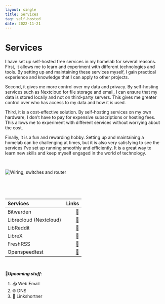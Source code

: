 ```yaml
---
layout: single
title: Services
tag: self-hosted
date: 2022-11-21
---
```


# Services

I have set up self-hosted free services in my homelab for several reasons. First, it allows me to learn and experiment with different technologies and tools. By setting up and maintaining these services myself, I gain practical experience and knowledge that I can apply to other projects.

Second, it gives me more control over my data and privacy. By self-hosting services such as Nextcloud for file storage and email, I can ensure that my data is stored locally and not on third-party servers. This gives me greater control over who has access to my data and how it is used.

Third, it is a cost-effective solution. By self-hosting services on my own hardware, I don't have to pay for expensive subscriptions or hosting fees. This allows me to experiment with different services without worrying about the cost.

Finally, it is a fun and rewarding hobby. Setting up and maintaining a homelab can be challenging at times, but it is also very satisfying to see the services I've set up running smoothly and efficiently. It is a great way to learn new skills and keep myself engaged in the world of technology.  

&nbsp;

![Wiring, switches and router](https://media1.giphy.com/media/SyV2qpZXupdxvm7sad/giphy.gif?cid=ecf05e47uyvsp9nwcmmk5lubk91g6lzsnnyfnvfn5lpn8lmj&rid=giphy.gif&ct=g)

&nbsp;

&nbsp;

| **Services** | **Links** |
| :--- | ---: |
| Bitwarden |   [🔗](https://box.shellshock.lol) |
| Librecloud (Nextcloud) |   [🔗](https://nc.shellshock.lol) |
| LibReddit | [🔗](https://reddit.shellshock.lol) |  
| LibreX | [🔗](https://search.shellshock.lol) |  
| FreshRSS | [🔗](https://rss.ox10.xyz) |  
| Openspeedtest | [🔗](https://speedtest.shellshock.lol) |  

&nbsp;
&nbsp;

🌱___Upcoming stuff___:

1. 📥 Web Email
2. 🌐 DNS
3. 🔗 Linkshortner

&nbsp;
